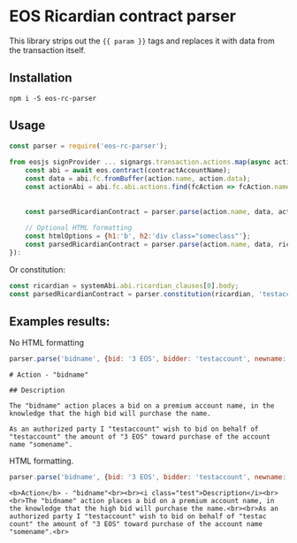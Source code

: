 # EOS Ricardian contract parser

This library strips out the `{{ param }}` tags and replaces it with data from the transaction
itself.

## Installation

```
npm i -S eos-rc-parser 
```



## Usage

```js
const parser = require('eos-rc-parser');
 
from eosjs signProvider ... signargs.transaction.actions.map(async action => {
    const abi = await eos.contract(contractAccountName);
    const data = abi.fc.fromBuffer(action.name, action.data);
    const actionAbi = abi.fc.abi.actions.find(fcAction => fcAction.name === action.name);
     
    
    const parsedRicardianContract = parser.parse(action.name, data, actionAbi.ricardian_contract);
     
    // Optional HTML formatting
    const htmlOptions = {h1:'b', h2:'div class="someclass"'};
    const parsedRicardianContract = parser.parse(action.name, data, ricardian, signer, true || htmlOptions);
}):
```

Or constitution:

```js
const ricardian = systemAbi.abi.ricardian_clauses[0].body;
const parsedRicardianContract = parser.constitution(ricardian, 'testaccount', {h1:'h1'});
```

## Examples results:

No HTML formatting

```js
parser.parse('bidname', {bid: '3 EOS', bidder: 'testaccount', newname: 'somename'}, ricardian, 'testaccount');
```
```
# Action - "bidname"

## Description

The "bidname" action places a bid on a premium account name, in the knowledge that the high bid will purchase the name.

As an authorized party I "testaccount" wish to bid on behalf of "testaccount" the amount of "3 EOS" toward purchase of the account name "somename".

```

HTML formatting.

```js
parser.parse('bidname', {bid: '3 EOS', bidder: 'testaccount', newname: 'somename'}, ricardian, 'testaccount', {h1:'b', h2:'i class="test"'});
```
```
<b>Action</b> - "bidname"<br><br><i class="test">Description</i><br><br>The "bidname" action places a bid on a premium account name, in the knowledge that the high bid will purchase the name.<br><br>As an authorized party I "testaccount" wish to bid on behalf of "testac
count" the amount of "3 EOS" toward purchase of the account name "somename".<br>

```
